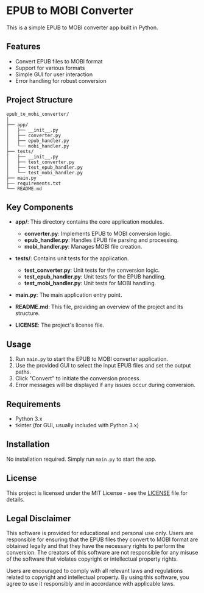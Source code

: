 # EPUB to MOBI Converter

This is a simple EPUB to MOBI converter app built in Python.

## Features

- Convert EPUB files to MOBI format
- Support for various formats
- Simple GUI for user interaction
- Error handling for robust conversion

## Project Structure

    epub_to_mobi_converter/
    │
    ├── app/
    │   ├── __init__.py
    │   ├── converter.py
    │   ├── epub_handler.py
    │   └── mobi_handler.py
    ├── tests/
    │   ├── __init__.py
    │   ├── test_converter.py
    │   ├── test_epub_handler.py
    │   └── test_mobi_handler.py
    ├── main.py
    ├── requirements.txt
    └── README.md

## Key Components

- **app/**: This directory contains the core application modules.
  - **converter.py**: Implements EPUB to MOBI conversion logic.
  - **epub_handler.py**: Handles EPUB file parsing and processing.
  - **mobi_handler.py**: Manages MOBI file creation.
  
- **tests/**: Contains unit tests for the application.
  - **test_converter.py**: Unit tests for the conversion logic.
  - **test_epub_handler.py**: Unit tests for the EPUB handling.
  - **test_mobi_handler.py**: Unit tests for MOBI handling.
  
- **main.py**: The main application entry point.
- **README.md**: This file, providing an overview of the project and its structure.
- **LICENSE**: The project's license file.

## Usage

1. Run `main.py` to start the EPUB to MOBI converter application.
2. Use the provided GUI to select the input EPUB files and set the output paths.
3. Click "Convert" to initiate the conversion process.
4. Error messages will be displayed if any issues occur during conversion.

## Requirements

- Python 3.x
- tkinter (for GUI, usually included with Python 3.x)

## Installation

No installation required. Simply run `main.py` to start the app.

## License

This project is licensed under the MIT License - see the [LICENSE](LICENSE) file for details.

## Legal Disclaimer

This software is provided for educational and personal use only. Users are responsible for ensuring that the EPUB files they convert to MOBI format are obtained legally and that they have the necessary rights to perform the conversion. The creators of this software are not responsible for any misuse of the software that violates copyright or intellectual property rights.

Users are encouraged to comply with all relevant laws and regulations related to copyright and intellectual property. By using this software, you agree to use it responsibly and in accordance with applicable laws.
